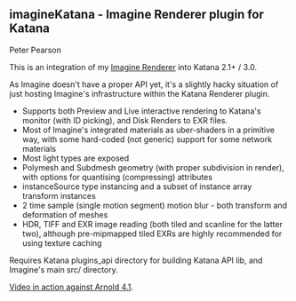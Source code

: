 ## imagineKatana - Imagine Renderer plugin for Katana
Peter Pearson

This is an integration of my [Imagine Renderer][blog] into Katana 2.1+ / 3.0.

As Imagine doesn't have a proper API yet, it's a slightly hacky situation of just hosting Imagine's infrastructure within the Katana Renderer plugin.

* Supports both Preview and Live interactive rendering to Katana's monitor (with ID picking), and Disk Renders to EXR files.
* Most of Imagine's integrated materials as uber-shaders in a primitive way, with some hard-coded (not generic) support for some network materials
* Most light types are exposed
* Polymesh and Subdmesh geometry (with proper subdivision in render), with options for quantising (compressing) attributes
* instanceSource type instancing and a subset of instance array transform instances
* 2 time sample (single motion segment) motion blur - both transform and deformation of meshes
* HDR, TIFF and EXR image reading (both tiled and scanline for the latter two), although pre-mipmapped tiled EXRs are highly recommended for using texture caching

Requires Katana plugins_api directory for building Katana API lib, and Imagine's main src/ directory.

[Video in action against Arnold 4.1][video].


[video]: https://vimeo.com/110120338/
[blog]: http://imagine-rt.blogspot.co.uk/
